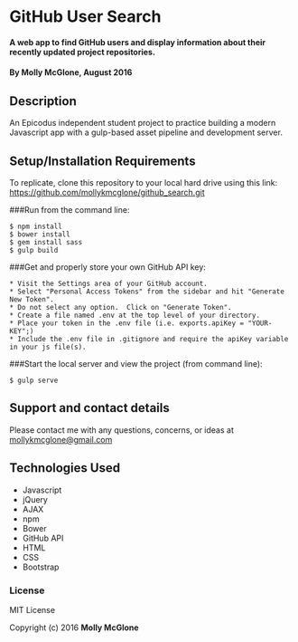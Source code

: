 # GitHub User Search

#### A web app to find GitHub users and display information about their recently updated project repositories.

#### By Molly McGlone, August 2016

## Description

An Epicodus independent student project to practice building a modern Javascript app with a gulp-based asset pipeline and development server.

## Setup/Installation Requirements

To replicate, clone this repository to your local hard drive using this link: https://github.com/mollykmcglone/github_search.git

###Run from the command line:
```
$ npm install
$ bower install
$ gem install sass
$ gulp build
```
###Get and properly store your own GitHub API key:
```
* Visit the Settings area of your GitHub account.
* Select "Personal Access Tokens" from the sidebar and hit "Generate New Token".
* Do not select any option.  Click on "Generate Token".
* Create a file named .env at the top level of your directory.
* Place your token in the .env file (i.e. exports.apiKey = "YOUR-KEY";)
* Include the .env file in .gitignore and require the apiKey variable in your js file(s).
```
###Start the local server and view the project (from command line):
```
$ gulp serve
```
## Support and contact details

Please contact me with any questions, concerns, or ideas at mollykmcglone@gmail.com

## Technologies Used

* Javascript
* jQuery
* AJAX
* npm
* Bower
* GitHub API
* HTML
* CSS
* Bootstrap

### License

MIT License

Copyright (c) 2016  **Molly McGlone**
